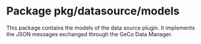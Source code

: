 # Package pkg/datasource/models

This package contains the models of the data source plugin.
It implements the JSON messages exchanged through the GeCo Data Manager.
